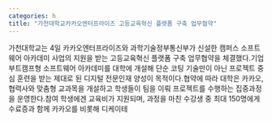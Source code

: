 ```yaml
---
categories: h
title: "가천대학교카카오엔터프라이즈 고등교육혁신 플랫폼 구축 업무협약"
---
```

가천대학교는 4일 카카오엔터프라이즈와 과학기술정부통신부가 신설한 캠퍼스 소프트웨어 아카데미 사업의 지원을 받는 고등교육혁신 플랫폼 구축 업무협약을 체결했다.기업 부트캠프형 소프트웨어 아카데미를 대학에 개설해 단순 코팅 기술만이 아닌 프로젝트 중심 훈련을 받는 제대로 된 디지털 전문인재 양성이 목적이다.협약에 따라 대학은 카카오, 협력사와 맞춤형 교과목을 개설하고 학생들이 팀을 이뤄 프로젝트를 수행하는 집중과정을 운영한다.참여 학생에겐 교육비가 지원되며, 과정을 마친 수강생 중 최대 150명에게 수료증과 함께 카카오를 비롯해 디케이테